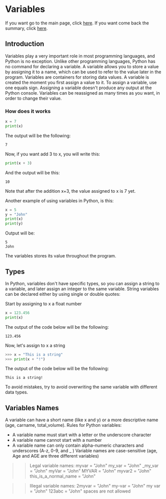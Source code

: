 # Variables
If you want go to the main page, click [here](https://fededev01.github.io/Learn-Python).
If you want come back the summary, click [here](https://fededev01.github.io/Learn-Python/ch00_summary).

## Introduction
Variables play a very important role in most programming languages, and Python is no exception. 
Unlike other programming languages, Python has no command for declaring a variable.
A variable allows you to store a value by assigning it to a name, which can be used to refer 
to the value later in the program.
Variables are containers for storing data values.
A variable is created the moment you first assign a value to it.
To assign a variable, use one equals sign.
Assigning a variable doesn't produce any output at the Python console.
Variables can be reassigned as many times as you want, in order to change their value.

### How does it works

```python
x = 7
print(x)
```

The output will be the following:
```output
7
```

Now, if you want add 3 to x, you will write this:
```python
print(x + 3)
```

And the output will be this:
```output
10
```

Note that after the addition x+3, the value assigned to x is 7 yet.

Another example of using variables in Python, is this:
```python
x = 5
y = "John"
print(x)
print(y)
```
Output will be:
```output
5
John
```

The variables stores its value throughout the program.


## Types

In Python, variables don't have specific types, so you can assign a string to a variable, 
and later assign an integer to the same variable.
String variables can be declared either by using single or double quotes:

Start by assigning to x a float number
```python
x = 123.456
print(x)
```

The output of the code below will be the following:
```output
123.456
```

Now, let's assign to x a string
```python
>>> x = "This is a string"
>>> print(x + "!")
```

The output of the code below will be the following:
```output
This is a string!
```

To avoid mistakes, try to avoid overwriting the same variable with different data types.

## Variables Names
A variable can have a short name (like x and y) or a more descriptive name (age, carname, total_volume). Rules for Python variables:
- A variable name must start with a letter or the underscore character
- A variable name cannot start with a number
- A variable name can only contain alpha-numeric characters and underscores (A-z, 0-9, and _ )
Variable names are case-sensitive (age, Age and AGE are three different variables)

>> Legal variable names:
> myvar = "John"
> my_var = "John"
> _my_var = "John"
> myVar = "John"
> MYVAR = "John"
> myvar2 = "John"
> this_is_a_normal_name = "John"

>> Illegal variable names:
> 2myvar = "John"
> my-var = "John"
> my var = "John"
> 123abc = "John"
> spaces are not allowed
